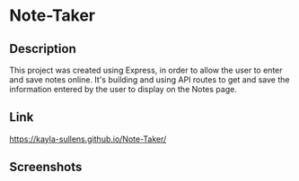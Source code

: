 # Note-Taker

## Description
This project was created using Express, in order to allow the user to enter and save notes online. It's building and using API routes to get and save the information entered by the user to display on the Notes page. 

## Link
https://kayla-sullens.github.io/Note-Taker/

## Screenshots



